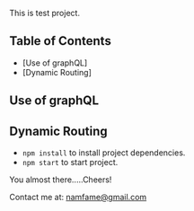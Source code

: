 This is test project.

## Table of Contents

- [Use of graphQL]
- [Dynamic Routing]


## Use of graphQL

## Dynamic Routing


* `npm install` to install project dependencies.
* `npm start` to start project.

You almost there.....Cheers!




Contact me at: namfame@gmail.com